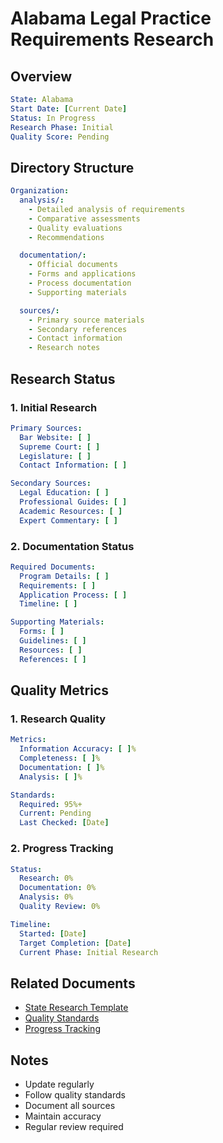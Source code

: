 # Alabama Legal Practice Requirements Research

## Overview
```yaml
State: Alabama
Start Date: [Current Date]
Status: In Progress
Research Phase: Initial
Quality Score: Pending
```

## Directory Structure
```yaml
Organization:
  analysis/:
    - Detailed analysis of requirements
    - Comparative assessments
    - Quality evaluations
    - Recommendations

  documentation/:
    - Official documents
    - Forms and applications
    - Process documentation
    - Supporting materials

  sources/:
    - Primary source materials
    - Secondary references
    - Contact information
    - Research notes
```

## Research Status

### 1. Initial Research
```yaml
Primary Sources:
  Bar Website: [ ]
  Supreme Court: [ ]
  Legislature: [ ]
  Contact Information: [ ]

Secondary Sources:
  Legal Education: [ ]
  Professional Guides: [ ]
  Academic Resources: [ ]
  Expert Commentary: [ ]
```

### 2. Documentation Status
```yaml
Required Documents:
  Program Details: [ ]
  Requirements: [ ]
  Application Process: [ ]
  Timeline: [ ]

Supporting Materials:
  Forms: [ ]
  Guidelines: [ ]
  Resources: [ ]
  References: [ ]
```

## Quality Metrics

### 1. Research Quality
```yaml
Metrics:
  Information Accuracy: [ ]%
  Completeness: [ ]%
  Documentation: [ ]%
  Analysis: [ ]%

Standards:
  Required: 95%+
  Current: Pending
  Last Checked: [Date]
```

### 2. Progress Tracking
```yaml
Status:
  Research: 0%
  Documentation: 0%
  Analysis: 0%
  Quality Review: 0%

Timeline:
  Started: [Date]
  Target Completion: [Date]
  Current Phase: Initial Research
```

## Related Documents
- [State Research Template](../templates/state_research_template.md)
- [Quality Standards](../../../.qa/templates/quality_standards.md)
- [Progress Tracking](../../../.experiments/tracking/state_requirements/phase1_tracking.md)

## Notes
- Update regularly
- Follow quality standards
- Document all sources
- Maintain accuracy
- Regular review required 